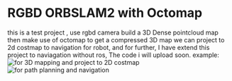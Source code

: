# RGBD ORBSLAM2 with Octomap
this is a test project , use rgbd camera build a 3D Dense pointcloud map then make use of octomap to get a compressed 3D map 
we can project to 2d costmap to navigation  for robot, and for further, I have extend this project to naviagation without ros,
The code i will upload soon.
example:
![for 3D mapping and project to 2D costmap](https://github.com/xiaoxifuhongse/ORB-SLAM-RGBD-with-Octomap/blob/master/Screenshot%20from%202017-02-28%2017:17:58.png?raw=true)
![for path planning and navigation](https://github.com/xiaoxifuhongse/ORB-SLAM-RGBD-with-Octomap/blob/master/map.jpg?raw=true)
